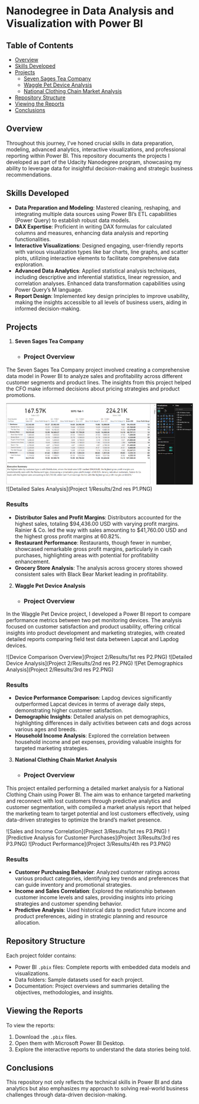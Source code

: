 # Nanodegree in Data Analysis and Visualization with Power BI

## Table of Contents
- [Overview](#overview)
- [Skills Developed](#skills-developed)
- [Projects](#projects)
  - [Seven Sages Tea Company](#seven-sages-tea-company)
  - [Waggle Pet Device Analysis](#waggle-pet-device-analysis)
  - [National Clothing Chain Market Analysis](#national-clothing-chain-market-analysis)
- [Repository Structure](#repository-structure)
- [Viewing the Reports](#viewing-the-reports)
- [Conclusions](#conclusions)

## Overview
Throughout this journey, I've honed crucial skills in data preparation, modeling, advanced analytics, interactive visualizations, and professional reporting within Power BI. This repository documents the projects I developed as part of the Udacity Nanodegree program, showcasing my ability to leverage data for insightful decision-making and strategic business recommendations.

## Skills Developed
- **Data Preparation and Modeling**: Mastered cleaning, reshaping, and integrating multiple data sources using Power BI’s ETL capabilities (Power Query) to establish robust data models.
- **DAX Expertise**: Proficient in writing DAX formulas for calculated columns and measures, enhancing data analysis and reporting functionalities.
- **Interactive Visualizations**: Designed engaging, user-friendly reports with various visualization types like bar charts, line graphs, and scatter plots, utilizing interactive elements to facilitate comprehensive data exploration.
- **Advanced Data Analytics**: Applied statistical analysis techniques, including descriptive and inferential statistics, linear regression, and correlation analyses. Enhanced data transformation capabilities using Power Query’s M language.
- **Report Design**: Implemented key design principles to improve usability, making the insights accessible to all levels of business users, aiding in informed decision-making.

## Projects
1. **Seven Sages Tea Company**
   - ### Project Overview
The Seven Sages Tea Company project involved creating a comprehensive data model in Power BI to analyze sales and profitability across different customer segments and product lines. The insights from this project helped the CFO make informed decisions about pricing strategies and product promotions.

![Sales Overview](Project%201/Results/1st%20res%20P1.PNG)
![Detailed Sales Analysis](Project 1/Results/2nd res P1.PNG)

### Results
- **Distributor Sales and Profit Margins**: Distributors accounted for the highest sales, totaling $94,436.00 USD with varying profit margins. Rainier & Co. led the way with sales amounting to $41,760.00 USD and the highest gross profit margins at 60.82%.
- **Restaurant Performance**: Restaurants, though fewer in number, showcased remarkable gross profit margins, particularly in cash purchases, highlighting areas with potential for profitability enhancement.
- **Grocery Store Analysis**: The analysis across grocery stores showed consistent sales with Black Bear Market leading in profitability.


2. **Waggle Pet Device Analysis**
   - ### Project Overview
In the Waggle Pet Device project, I developed a Power BI report to compare performance metrics between two pet monitoring devices. The analysis focused on customer satisfaction and product usability, offering critical insights into product development and marketing strategies, with created detailed reports comparing field test data between Lapcat and Lapdog devices.

![Device Comparison Overview](Project 2/Results/1st res P2.PNG)
![Detailed Device Analysis](Project 2/Results/2nd res P2.PNG)
![Pet Demographics Analysis](Project 2/Results/3rd res P2.PNG)

### Results
- **Device Performance Comparison**: Lapdog devices significantly outperformed Lapcat devices in terms of average daily steps, demonstrating higher customer satisfaction.
- **Demographic Insights**: Detailed analysis on pet demographics, highlighting differences in daily activities between cats and dogs across various ages and breeds.
- **Household Income Analysis**: Explored the correlation between household income and pet expenses, providing valuable insights for targeted marketing strategies.

3. **National Clothing Chain Market Analysis**
   - ### Project Overview
This project entailed performing a detailed market analysis for a National Clothing Chain using Power BI. The aim was to enhance targeted marketing and reconnect with lost customers through predictive analytics and customer segmentation, with compiled a market analysis report that helped the marketing team to target potential and lost customers effectively, using data-driven strategies to optimize the brand’s market presence.

![Sales and Income Correlation](Project 3/Results/1st res P3.PNG)
![Predictive Analysis for Customer Purchases](Project 3/Results/3rd res P3.PNG)
![Product Performance](Project 3/Results/4th res P3.PNG)

### Results
- **Customer Purchasing Behavior**: Analyzed customer ratings across various product categories, identifying key trends and preferences that can guide inventory and promotional strategies.
- **Income and Sales Correlation**: Explored the relationship between customer income levels and sales, providing insights into pricing strategies and customer spending behavior.
- **Predictive Analysis**: Used historical data to predict future income and product preferences, aiding in strategic planning and resource allocation.


## Repository Structure
Each project folder contains:
- Power BI `.pbix` files: Complete reports with embedded data models and visualizations.
- Data folders: Sample datasets used for each project.
- Documentation: Project overviews and summaries detailing the objectives, methodologies, and insights.

## Viewing the Reports
To view the reports:
1. Download the `.pbix` files.
2. Open them with Microsoft Power BI Desktop.
3. Explore the interactive reports to understand the data stories being told.

## Conclusions
This repository not only reflects the technical skills in Power BI and data analytics but also emphasizes my approach to solving real-world business challenges through data-driven decision-making.

